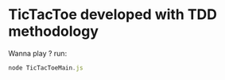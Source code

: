 # TicTacToe developed with TDD methodology

Wanna play ? run:

```javascript
node TicTacToeMain.js
```
